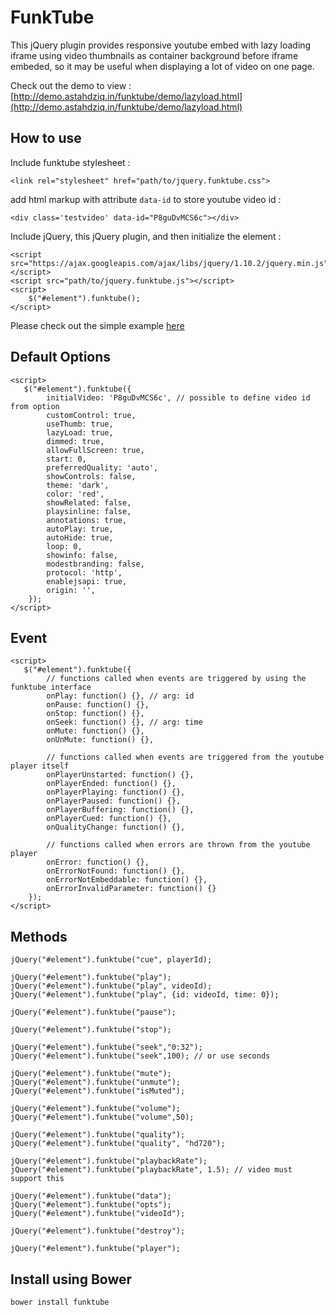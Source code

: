 # FunkTube
This jQuery plugin provides responsive youtube embed with lazy loading iframe using video thumbnails as container background before iframe embeded, so it may be useful when displaying a lot of video on one page.

Check out the demo to view :
[http://demo.astahdziq.in/funktube/demo/lazyload.html](http://demo.astahdziq.in/funktube/demo/lazyload.html)
 
## How to use ##
Include funktube stylesheet :

    <link rel="stylesheet" href="path/to/jquery.funktube.css">

add html markup with attribute `data-id` to store youtube video id :

    <div class='testvideo' data-id="P8guDvMCS6c"></div>

Include jQuery, this jQuery plugin, and then initialize the element :

    <script src="https://ajax.googleapis.com/ajax/libs/jquery/1.10.2/jquery.min.js"></script>
    <script src="path/to/jquery.funktube.js"></script>
    <script>
	    $("#element").funktube();
    </script>
Please check out the simple example [here](https://github.com/qutek/FunkTube/blob/master/demo/sample.html) 

## Default Options ##

    <script>
	   $("#element").funktube({
    		initialVideo: 'P8guDvMCS6c', // possible to define video id from option
    		customControl: true,
    		useThumb: true,
    		lazyLoad: true,
    		dimmed: true,
    		allowFullScreen: true,
    		start: 0,
    		preferredQuality: 'auto',
    		showControls: false,
    		theme: 'dark', 
    		color: 'red', 
    		showRelated: false,
    		playsinline: false,
    		annotations: true,
    		autoPlay: true,
    		autoHide: true,
    		loop: 0,
    		showinfo: false,
    		modestbranding: false,
    		protocol: 'http',
    		enablejsapi: true,
    		origin: '',
    	});
    </script>

## Event ##

    <script>
       $("#element").funktube({
    		// functions called when events are triggered by using the funktube interface
    		onPlay: function() {}, // arg: id
    		onPause: function() {},
    		onStop: function() {},
    		onSeek: function() {}, // arg: time
    		onMute: function() {},
    		onUnMute: function() {},
    
    		// functions called when events are triggered from the youtube player itself
    		onPlayerUnstarted: function() {},
    		onPlayerEnded: function() {},
    		onPlayerPlaying: function() {},
    		onPlayerPaused: function() {},
    		onPlayerBuffering: function() {},
    		onPlayerCued: function() {},
    		onQualityChange: function() {},
    
    		// functions called when errors are thrown from the youtube player
    		onError: function() {},
    		onErrorNotFound: function() {},
    		onErrorNotEmbeddable: function() {},
    		onErrorInvalidParameter: function() {}
    	});
    </script>

## Methods ##

    jQuery("#element").funktube("cue", playerId);
        
    jQuery("#element").funktube("play");
    jQuery("#element").funktube("play", videoId);
    jQuery("#element").funktube("play", {id: videoId, time: 0});
    
    jQuery("#element").funktube("pause");
    
    jQuery("#element").funktube("stop");
    
    jQuery("#element").funktube("seek","0:32");
    jQuery("#element").funktube("seek",100); // or use seconds
    
    jQuery("#element").funktube("mute");
    jQuery("#element").funktube("unmute");
    jQuery("#element").funktube("isMuted");
    
    jQuery("#element").funktube("volume");
    jQuery("#element").funktube("volume",50);
    
    jQuery("#element").funktube("quality");
    jQuery("#element").funktube("quality", "hd720");
    
    jQuery("#element").funktube("playbackRate"); 
    jQuery("#element").funktube("playbackRate", 1.5); // video must support this
    
    jQuery("#element").funktube("data");
    jQuery("#element").funktube("opts");
    jQuery("#element").funktube("videoId");
    
    jQuery("#element").funktube("destroy");
    
    jQuery("#element").funktube("player");

## Install using Bower ##

    bower install funktube

